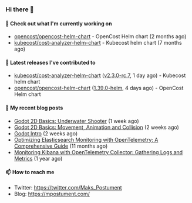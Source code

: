 ### Hi there 👋

#### 👷 Check out what I'm currently working on

- [opencost/opencost-helm-chart](https://github.com/opencost/opencost-helm-chart) - OpenCost Helm chart  (2 months ago)
- [kubecost/cost-analyzer-helm-chart](https://github.com/kubecost/cost-analyzer-helm-chart) - Kubecost helm chart (7 months ago)

#### 🔭 Latest releases I've contributed to

- [kubecost/cost-analyzer-helm-chart](https://github.com/kubecost/cost-analyzer-helm-chart) ([v2.3.0-rc.7](https://github.com/kubecost/cost-analyzer-helm-chart/releases/tag/v2.3.0-rc.7), 1 day ago) - Kubecost helm chart
- [opencost/opencost-helm-chart](https://github.com/opencost/opencost-helm-chart) ([1.39.0-helm](https://github.com/opencost/opencost-helm-chart/releases/tag/1.39.0-helm), 4 days ago) - OpenCost Helm chart 

#### 📜 My recent blog posts

- [Godot 2D Basics: Underwater Shooter](https://mpostument.com/posts/programming/godot/godot_underwater_shooter/) (1 week ago)
- [Godot 2D Basics: Movement, Animation and Collision](https://mpostument.com/posts/programming/godot/godot_movement_collision/) (2 weeks ago)
- [Godot Intro](https://mpostument.com/posts/programming/godot/godot_intro/) (2 weeks ago)
- [Optimizing Elasticsearch Monitoring with OpenTelemetry: A Comprehensive Guide](https://mpostument.com/posts/programming/observability/otel-elasticsearch/) (11 months ago)
- [Monitoring Kibana with OpenTelemetry Collector: Gathering Logs and Metrics](https://mpostument.com/posts/programming/observability/otel-kibana/) (1 year ago)

#### 📫 How to reach me

- Twitter: https://twitter.com/Maks_Postument
- Blog: https://mpostument.com/
